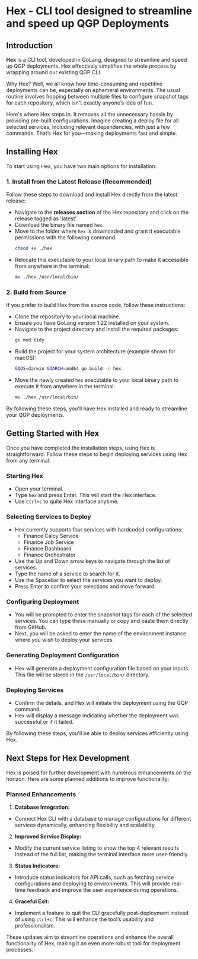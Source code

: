 # Hex - CLI tool designed to streamline and speed up QGP Deployments

## Introduction

**Hex** is a CLI tool, developed in GoLang, designed to streamline and speed up QGP deployments. Hex effectively simplifies the whole process by wrapping around our existing QGP CLI.

Why Hex? Well, we all know how time-consuming and repetitive deployments can be, especially on ephemeral environments. The usual routine involves hopping between multiple files to configure snapshot tags for each repository, which isn't exactly anyone’s idea of fun.

Here's where Hex steps in. It removes all the unnecessary hassle by providing pre-built configurations. Imagine creating a deploy file for all selected services, including relevant dependencies, with just a few commands. That’s Hex for you—making deployments fast and simple.

## Installing Hex

To start using Hex, you have two main options for installation:

### 1. Install from the Latest Release (Recommended)
Follow these steps to download and install Hex directly from the latest release:
- Navigate to the **releases section** of the Hex repository and click on the release tagged as 'latest'.
- Download the binary file named `hex`.
- Move to the folder where `hex` is downloaded and grant it executable permissions with the following command:
    ```bash
    chmod +x ./hex
    ```
- Relocate this executable to your local binary path to make it accessible from anywhere in the terminal:
    ```bash
    mv ./hex /usr/local/bin/
    ```

### 2. Build from Source
If you prefer to build Hex from the source code, follow these instructions:
- Clone the repository to your local machine.
- Ensure you have GoLang version 1.22 installed on your system.
- Navigate to the project directory and install the required packages:
    ```bash
    go mod tidy
    ```
- Build the project for your system architecture (example shown for macOS):
    ```bash
    GOOS=darwin GOARCH=amd64 go build -o hex
    ```
- Move the newly created `hex` executable to your local binary path to execute it from anywhere in the terminal:
    ```bash
    mv ./hex /usr/local/bin/
    ```

By following these steps, you'll have Hex installed and ready to streamline your QGP deployments.

## Getting Started with Hex

Once you have completed the installation steps, using Hex is straightforward. Follow these steps to begin deploying services using Hex from any terminal:

### Starting Hex
- Open your terminal.
- Type `hex` and press Enter. This will start the Hex interface.
- Use `Ctrl+c` to quite Hex interface anytime.

### Selecting Services to Deploy
- Hex currently supports four services with hardcoded configurations:
  - Finance Calcy Service
  - Finance Job Service
  - Finance Dashboard
  - Finance Orchestrator
- Use the Up and Down arrow keys to navigate through the list of services.
- Type the name of a service to search for it.
- Use the Spacebar to select the services you want to deploy.
- Press Enter to confirm your selections and move forward.

### Configuring Deployment
- You will be prompted to enter the snapshot tags for each of the selected services. You can type these manually or copy and paste them directly from GitHub.
- Next, you will be asked to enter the name of the environment instance where you wish to deploy your services.

### Generating Deployment Configuration
- Hex will generate a deployment configuration file based on your inputs. This file will be stored in the `/usr/local/bin/` directory.

### Deploying Services
- Confirm the details, and Hex will initiate the deployment using the GQP command.
- Hex will display a message indicating whether the deployment was successful or if it failed.

By following these steps, you'll be able to deploy services efficiently using Hex.

## Next Steps for Hex Development

Hex is poised for further development with numerous enhancements on the horizon. Here are some planned additions to improve functionality:

### Planned Enhancements
1. **Database Integration:**
  - Connect Hex CLI with a database to manage configurations for different services dynamically, enhancing flexibility and scalability.

2. **Improved Service Display:**
  - Modify the current service listing to show the top 4 relevant results instead of the full list, making the terminal interface more user-friendly.

3. **Status Indicators:**
  - Introduce status indicators for API calls, such as fetching service configurations and deploying to environments. This will provide real-time feedback and improve the user experience during operations.

4. **Graceful Exit:**
  - Implement a feature to quit the CLI gracefully post-deployment instead of using `ctrl+c`. This will enhance the tool’s usability and professionalism.

These updates aim to streamline operations and enhance the overall functionality of Hex, making it an even more robust tool for deployment processes.
